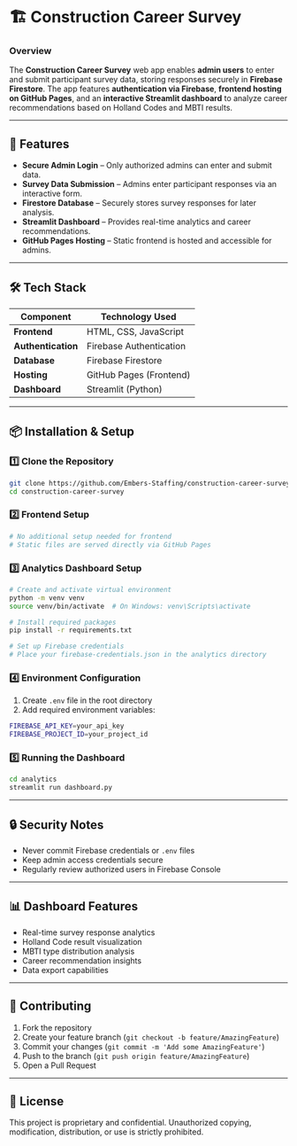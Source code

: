 # 🏗️ Construction Career Survey  

### **Overview**  
The **Construction Career Survey** web app enables **admin users** to enter and submit participant survey data, storing responses securely in **Firebase Firestore**. The app features **authentication via Firebase**, **frontend hosting on GitHub Pages**, and an **interactive Streamlit dashboard** to analyze career recommendations based on Holland Codes and MBTI results.

---

## 🚀 **Features**  
- **Secure Admin Login** – Only authorized admins can enter and submit data.  
- **Survey Data Submission** – Admins enter participant responses via an interactive form.  
- **Firestore Database** – Securely stores survey responses for later analysis.  
- **Streamlit Dashboard** – Provides real-time analytics and career recommendations.  
- **GitHub Pages Hosting** – Static frontend is hosted and accessible for admins.  

---

## 🛠️ **Tech Stack**  
| Component         | Technology Used |
|------------------|----------------|
| **Frontend**     | HTML, CSS, JavaScript |
| **Authentication** | Firebase Authentication |
| **Database**     | Firebase Firestore |
| **Hosting**      | GitHub Pages (Frontend) |
| **Dashboard**    | Streamlit (Python) |

---

## 📦 **Installation & Setup**  
### **1️⃣ Clone the Repository**  
```sh
git clone https://github.com/Embers-Staffing/construction-career-survey.git
cd construction-career-survey
```

### **2️⃣ Frontend Setup**
```sh
# No additional setup needed for frontend
# Static files are served directly via GitHub Pages
```

### **3️⃣ Analytics Dashboard Setup**
```sh
# Create and activate virtual environment
python -m venv venv
source venv/bin/activate  # On Windows: venv\Scripts\activate

# Install required packages
pip install -r requirements.txt

# Set up Firebase credentials
# Place your firebase-credentials.json in the analytics directory
```

### **4️⃣ Environment Configuration**
1. Create `.env` file in the root directory
2. Add required environment variables:
```sh
FIREBASE_API_KEY=your_api_key
FIREBASE_PROJECT_ID=your_project_id
```

### **5️⃣ Running the Dashboard**
```sh
cd analytics
streamlit run dashboard.py
```

---

## 🔒 **Security Notes**
- Never commit Firebase credentials or `.env` files
- Keep admin access credentials secure
- Regularly review authorized users in Firebase Console

---

## 📊 **Dashboard Features**
- Real-time survey response analytics
- Holland Code result visualization
- MBTI type distribution analysis
- Career recommendation insights
- Data export capabilities

---

## 🤝 **Contributing**
1. Fork the repository
2. Create your feature branch (`git checkout -b feature/AmazingFeature`)
3. Commit your changes (`git commit -m 'Add some AmazingFeature'`)
4. Push to the branch (`git push origin feature/AmazingFeature`)
5. Open a Pull Request

---

## 📝 **License**
This project is proprietary and confidential. Unauthorized copying, modification, distribution, or use is strictly prohibited.
